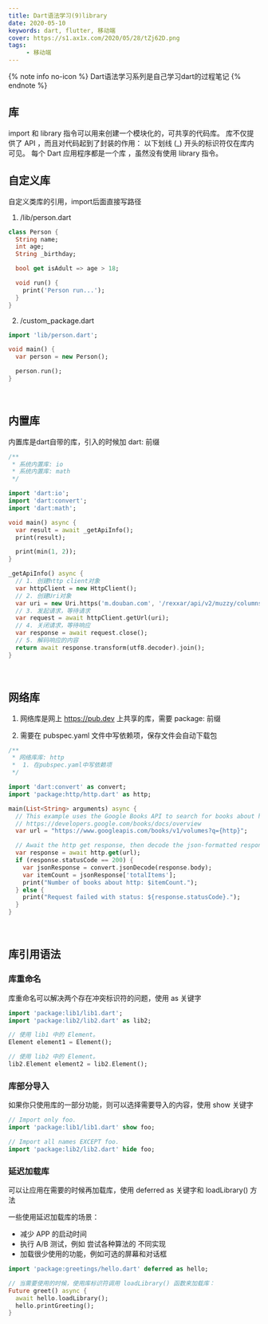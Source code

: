 ```yaml
---
title: Dart语法学习(9)library
date: 2020-05-10
keywords: dart, flutter, 移动端
cover: https://s1.ax1x.com/2020/05/28/tZj62D.png
tags:
     - 移动端
---
```



{% note info no-icon %}
Dart语法学习系列是自己学习dart的过程笔记
{% endnote %}

## 库

import 和 library 指令可以用来创建一个模块化的，可共享的代码库。 库不仅提供了 API ，而且对代码起到了封装的作用： 以下划线 (_) 开头的标识符仅在库内可见。 每个 Dart 应用程序都是一个库 ，虽然没有使用 library 指令。
<br />


## 自定义库

自定义类库的引用，import后面直接写路径

1. /lib/person.dart

  ```dart
  class Person {
    String name;
    int age;
    String _birthday;

    bool get isAdult => age > 18;

    void run() {
      print('Person run...');
    }
  }
  ```

2. /custom_package.dart

  ```dart
  import 'lib/person.dart';

  void main() {
    var person = new Person();

    person.run();
  }
  ```
<br />


## 内置库

内置库是dart自带的库，引入的时候加 dart: 前缀

```dart
/**
 * 系统内置库: io
 * 系统内置库: math
 */

import 'dart:io';
import 'dart:convert';
import 'dart:math';

void main() async {
  var result = await _getApiInfo();
  print(result);

  print(min(1, 2));
}

_getApiInfo() async {
  // 1. 创建http client对象
  var httpClient = new HttpClient();
  // 2. 创建Uri对象
  var uri = new Uri.https('m.douban.com', '/rexxar/api/v2/muzzy/columns/10018/items?start=0&count=3');
  // 3. 发起请求，等待请求
  var request = await httpClient.getUrl(uri);
  // 4. 关闭请求，等待响应
  var response = await request.close();
  // 5. 解码响应的内容
  return await response.transform(utf8.decoder).join();
}
```
<br />


## 网络库

1. 网络库是网上 https://pub.dev 上共享的库，需要 package: 前缀

2. 需要在 pubspec.yaml 文件中写依赖项，保存文件会自动下载包

```dart
/**
 * 网络库库: http
 *  1. 在pubspec.yaml中写依赖项
 */

import 'dart:convert' as convert;
import 'package:http/http.dart' as http;

main(List<String> arguments) async {
  // This example uses the Google Books API to search for books about http.
  // https://developers.google.com/books/docs/overview
  var url = "https://www.googleapis.com/books/v1/volumes?q={http}";

  // Await the http get response, then decode the json-formatted responce.
  var response = await http.get(url);
  if (response.statusCode == 200) {
    var jsonResponse = convert.jsonDecode(response.body);
    var itemCount = jsonResponse['totalItems'];
    print("Number of books about http: $itemCount.");
  } else {
    print("Request failed with status: ${response.statusCode}.");
  }
}
```
<br />


## 库引用语法

### 库重命名

库重命名可以解决两个存在冲突标识符的问题，使用 as 关键字

```dart
import 'package:lib1/lib1.dart';
import 'package:lib2/lib2.dart' as lib2;

// 使用 lib1 中的 Element。
Element element1 = Element();

// 使用 lib2 中的 Element。
lib2.Element element2 = lib2.Element();
```


### 库部分导入

如果你只使用库的一部分功能，则可以选择需要导入的内容，使用 show 关键字

```dart
// Import only foo.
import 'package:lib1/lib1.dart' show foo;

// Import all names EXCEPT foo.
import 'package:lib2/lib2.dart' hide foo;
```

### 延迟加载库

可以让应用在需要的时候再加载库，使用  deferred as 关键字和 loadLibrary() 方法

一些使用延迟加载库的场景：
  - 减少 APP 的启动时间
  - 执行 A/B 测试，例如 尝试各种算法的 不同实现
  - 加载很少使用的功能，例如可选的屏幕和对话框

```dart
import 'package:greetings/hello.dart' deferred as hello;

// 当需要使用的时候，使用库标识符调用 loadLibrary() 函数来加载库：
Future greet() async {
  await hello.loadLibrary();
  hello.printGreeting();
}
```